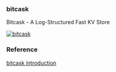 ### bitcask
Bitcask - A Log-Structured Fast KV Store

[![bitcask](https://github.com/SarthakMakhija/bitcask/actions/workflows/build.yml/badge.svg)](https://github.com/SarthakMakhija/bitcask/actions/workflows/build.yml)

### Reference
[bitcask introduction](https://riak.com/assets/bitcask-intro.pdf)